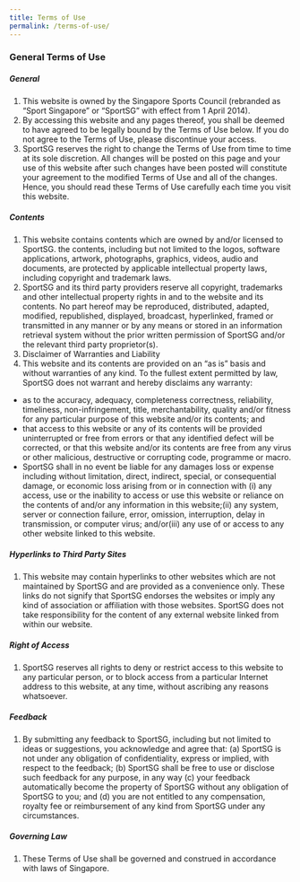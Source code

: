 ```yaml
---
title: Terms of Use
permalink: /terms-of-use/
---
```

### **General Terms of Use**
##### General
1. This website is owned by the Singapore Sports Council (rebranded as “Sport Singapore” or “SportSG” with effect from 1 April 2014).
2. By accessing this website and any pages thereof, you shall be deemed to have agreed to be legally bound by the Terms of Use below. If you do not agree to the Terms of Use, please discontinue your access.
3. SportSG reserves the right to change the Terms of Use from time to time at its sole discretion. All changes will be posted on this page and your use of this website after such changes have been posted will constitute your agreement to the modified Terms of Use and all of the changes. Hence, you should read these Terms of Use carefully each time you visit this website.

##### Contents
1. This website contains contents which are owned by and/or licensed to SportSG. the contents, including but not limited to the logos, software applications, artwork, photographs, graphics, videos, audio and documents, are protected by applicable intellectual property laws, including copyright and trademark laws.
2. SportSG and its third party providers reserve all copyright, trademarks and other intellectual property rights in and to the website and its contents. No part hereof may be reproduced, distributed, adapted, modified, republished, displayed, broadcast, hyperlinked, framed or transmitted in any manner or by any means or stored in an information retrieval system without the prior written permission of SportSG and/or the relevant third party proprietor(s).
3. Disclaimer of Warranties and Liability
4. This website and its contents are provided on an “as is” basis and without warranties of any kind. To the fullest extent permitted by law, SportSG does not warrant and hereby disclaims any warranty:
- as to the accuracy, adequacy, completeness correctness, reliability, timeliness, non-infringement, title, merchantability, quality and/or fitness for any particular purpose of this website and/or its contents; and
- that access to this website or any of its contents will be provided uninterrupted or free from errors or that any identified defect will be corrected, or that this website and/or its contents are free from any virus or other malicious, destructive or corrupting code, programme or macro.
- SportSG shall in no event be liable for any damages loss or expense including without limitation, direct, indirect, special, or consequential damage, or economic loss arising from or in connection with (i) any access, use or the inability to access or use this website or reliance on the contents of and/or any information in this website;(ii) any system, server or connection failure, error, omission, interruption, delay in transmission, or computer virus; and/or(iii) any use of or access to any other website linked to this website.

##### Hyperlinks to Third Party Sites
1. This website may contain hyperlinks to other websites which are not maintained by SportSG and are provided as a convenience only. These links do not signify that SportSG endorses the websites or imply any kind of association or affiliation with those websites. SportSG does not take responsibility for the content of any external website linked from within our website.

##### Right of Access
1. SportSG reserves all rights to deny or restrict access to this website to any particular person, or to block access from a particular Internet address to this website, at any time, without ascribing any reasons whatsoever.

##### Feedback
1. By submitting any feedback to SportSG, including but not limited to ideas or suggestions, you acknowledge and agree that: (a) SportSG is not under any obligation of confidentiality, express or implied, with respect to the feedback; (b) SportSG shall be free to use or disclose such feedback for any purpose, in any way (c) your feedback automatically become the property of SportSG without any obligation of SportSG to you; and (d) you are not entitled to any compensation, royalty fee or reimbursement of any kind from SportSG under any circumstances.

##### Governing Law
1. These Terms of Use shall be governed and construed in accordance with laws of Singapore.
